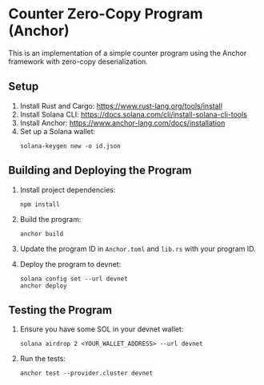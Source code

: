 # Counter Zero-Copy Program (Anchor)

This is an implementation of a simple counter program using the Anchor framework with zero-copy deserialization.

## Setup

1. Install Rust and Cargo: https://www.rust-lang.org/tools/install
2. Install Solana CLI: https://docs.solana.com/cli/install-solana-cli-tools
3. Install Anchor: https://www.anchor-lang.com/docs/installation
4. Set up a Solana wallet:
   ```
   solana-keygen new -o id.json
   ```

## Building and Deploying the Program

1. Install project dependencies:
   ```
   npm install
   ```

2. Build the program:
   ```
   anchor build
   ```

3. Update the program ID in `Anchor.toml` and `lib.rs` with your program ID.

4. Deploy the program to devnet:
   ```
   solana config set --url devnet
   anchor deploy
   ```

## Testing the Program

1. Ensure you have some SOL in your devnet wallet:
   ```
   solana airdrop 2 <YOUR_WALLET_ADDRESS> --url devnet
   ```

2. Run the tests:
   ```
   anchor test --provider.cluster devnet
   ```
